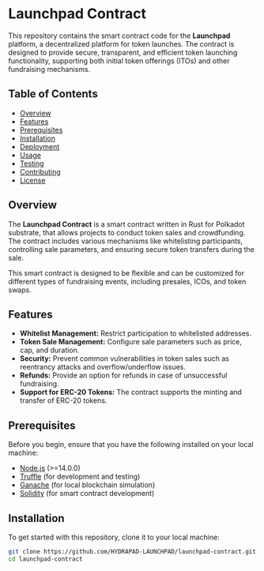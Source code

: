 # Launchpad Contract

This repository contains the smart contract code for the **Launchpad** platform, a decentralized platform for token launches. The contract is designed to provide secure, transparent, and efficient token launching functionality, supporting both initial token offerings (ITOs) and other fundraising mechanisms.

## Table of Contents

- [Overview](#overview)
- [Features](#features)
- [Prerequisites](#prerequisites)
- [Installation](#installation)
- [Deployment](#deployment)
- [Usage](#usage)
- [Testing](#testing)
- [Contributing](#contributing)
- [License](#license)

## Overview

The **Launchpad Contract** is a smart contract written in Rust for Polkadot substrate, that allows projects to conduct token sales and crowdfunding. The contract includes various mechanisms like whitelisting participants, controlling sale parameters, and ensuring secure token transfers during the sale.

This smart contract is designed to be flexible and can be customized for different types of fundraising events, including presales, ICOs, and token swaps.

## Features

- **Whitelist Management:** Restrict participation to whitelisted addresses.
- **Token Sale Management:** Configure sale parameters such as price, cap, and duration.
- **Security:** Prevent common vulnerabilities in token sales such as reentrancy attacks and overflow/underflow issues.
- **Refunds:** Provide an option for refunds in case of unsuccessful fundraising.
- **Support for ERC-20 Tokens:** The contract supports the minting and transfer of ERC-20 tokens.

## Prerequisites

Before you begin, ensure that you have the following installed on your local machine:

- [Node.js](https://nodejs.org/) (>=14.0.0)
- [Truffle](https://www.trufflesuite.com/truffle) (for development and testing)
- [Ganache](https://www.trufflesuite.com/ganache) (for local blockchain simulation)
- [Solidity](https://soliditylang.org/) (for smart contract development)

## Installation

To get started with this repository, clone it to your local machine:

```bash
git clone https://github.com/HYDRAPAD-LAUNCHPAD/launchpad-contract.git
cd launchpad-contract
